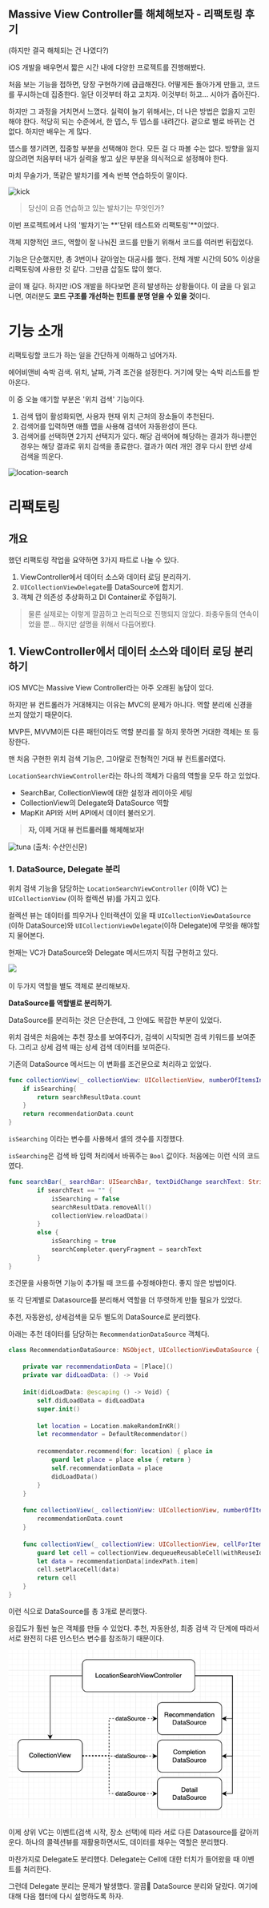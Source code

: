## Massive View Controller를 해체해보자 - 리팩토링 후기
(하지만 결국 해체되는 건 나였다?)

iOS 개발을 배우면서 짧은 시간 내에 다양한 프로젝트를 진행해봤다. 

처음 보는 기능을 접하면, 당장 구현하기에 급급해진다. 어떻게든 돌아가게 만들고, 코드를 푸시하는데 집중한다. 일단 이것부터 하고 고치자. 이것부터 하고... 시야가 좁아진다.

하지만 그 과정을 거치면서 느꼈다. 실력이 늘기 위해서는, 더 나은 방법은 없을지 고민해야 한다. 적당히 되는 수준에서, 한 뎁스, 두 뎁스를 내려간다. 겉으로 별로 바뀌는 건 없다. 하지만 배우는 게 많다. 

뎁스를 챙기려면, 집중할 부분을 선택해야 한다. 모든 걸 다 파볼 수는 없다. 방향을 잃지 않으려면 처음부터 내가 실력을 쌓고 싶은 부분을 의식적으로 설정해야 한다. 

마치 무술가가, 똑같은 발차기를 계속 반복 연습하듯이 말이다. 


![kick](https://i.pinimg.com/originals/d5/9d/08/d59d08aaef8301e34b0b32f122c21e94.jpg)


> 당신이 요즘 연습하고 있는 발차기는 무엇인가?

이번 프로젝트에서 나의 '발차기'는 **'단위 테스트와 리팩토링'**이었다. 

객체 지향적인 코드, 역할이 잘 나눠진 코드를 만들기 위해서 코드를 여러번 뒤집었다.

기능은 단순했지만, 총 3번이나 갈아엎는 대공사를 했다. 전채 개발 시간의 50% 이상을 리팩토링에 사용한 것 같다. 그만큼 삽질도 많이 했다. 

글이 꽤 길다. 하지만 iOS 개발을 하다보면 흔히 발생하는 상황들이다. 이 글을 다 읽고나면, 여러분도 **코드 구조를 개선하는 힌트를 분명 얻을 수 있을 것**이다. 

# 기능 소개

리팩토링할 코드가 하는 일을 간단하게 이해하고 넘어가자.

에어비앤비 숙박 검색. 위치, 날짜, 가격 조건을 설정한다. 거기에 맞는 숙박 리스트를 받아온다.

이 중 오늘 얘기할 부분은 '위치 검색' 기능이다.

1. 검색 탭이 활성화되면, 사용자 현재 위치 근처의 장소들이 추천된다.
2. 검색어를 입력하면 애플 맵을 사용해 검색어 자동완성이 뜬다.
3. 검색어를 선택하면 2가지 선택지가 있다. 해당 검색어에 해당하는 결과가 하나뿐인 경우는 해당 결과로 위치 검색을 종료한다. 결과가 여러 개인 경우 다시 한번 상세 검색을 띄운다.

![location-search](https://user-images.githubusercontent.com/17468015/173227973-4daf7840-bc63-47f8-abfd-f4dd029a82c8.gif)

# 리팩토링

## 개요

했던 리팩토링 작업을 요약하면 3가지 파트로 나눌 수 있다.

1. ViewController에서 데이터 소스와 데이터 로딩 분리하기.
2. `UICollectionViewDelegate`를 DataSource에 합치기.
3. 객체 간 의존성 추상화하고 DI Container로 주입하기.

> 물론 실제로는 이렇게 깔끔하고 논리적으로 진행되지 않았다. 좌충우돌의 연속이었을 뿐... 하지만 설명을 위해서 다듬어봤다.


## 1. ViewController에서 데이터 소스와 데이터 로딩 분리하기

iOS MVC는 Massive View Controller라는 아주 오래된 농담이 있다. 

하지만 뷰 컨트롤러가 거대해지는 이유는 MVC의 문제가 아니다. 역할 분리에 신경을 쓰지 않았기 때문이다. 

MVP든, MVVM이든 다른 패턴이라도 역할 분리를 잘 하지 못하면 거대한 객체는 또 등장한다. 

맨 처음 구현한 위치 검색 기능은, 그야말로 전형적인 거대 뷰 컨트롤러였다. 

`LocationSearchViewController`라는 하나의 객체가 다음의 역할을 모두 하고 있었다.

- SearchBar, CollectionView에 대한 설정과 레이아웃 세팅
- CollectionView의 Delegate와 DataSource 역할
- MapKit API와 서버 API에서 데이터 불러오기.

> **자, 이제 거대 뷰 컨트롤러를 해체해보자!**

![tuna](https://cdn.isusanin.com/news/photo/201701/28481_7258_2417.jpg)
(출처: 수산인신문)

### 1. DataSource, Delegate 분리

위치 검색 기능을 담당하는 `LocationSearchViewController` (이하 VC) 는 `UICollectionView` (이하 컬렉션 뷰)를 가지고 있다. 

컬렉션 뷰는 데이터를 띄우거나 인터랙션이 있을 때 `UICollectionViewDataSource` (이하 DataSource)와 `UICollectionViewDelegate`(이하 Delegate)에 무엇을 해야할지 물어본다. 

현재는 VC가 DataSource와 Delegate 메서드까지 직접 구현하고 있다.

![](https://velog.velcdn.com/images/eddy_song/post/e54d20a7-36a7-4841-8d02-4a8bbab16a7b/image.png)

이 두가지 역할을 별도 객체로 분리해보자. 

**DataSource를 역할별로 분리하기.**

DataSource를 분리하는 것은 단순한데, 그 안에도 복잡한 부분이 있었다.

위치 검색은 처음에는 추천 장소를 보여주다가, 검색이 시작되면 검색 키워드를 보여준다. 그리고 상세 검색 때는 상세 검색 데이터를 보여준다.

기존의 DataSource 메서드는 이 변화를 조건문으로 처리하고 있었다.

```swift
func collectionView(_ collectionView: UICollectionView, numberOfItemsInSection section: Int) -> Int {
    if isSearching{
        return searchResultData.count
    }
    return recommendationData.count
}
```

`isSearching` 이라는 변수를 사용해서 셀의 갯수를 지정했다.

`isSearching`은 검색 바 입력 처리에서 바꿔주는 `Bool` 값이다. 처음에는 이런 식의 코드였다. 

```swift
func searchBar(_ searchBar: UISearchBar, textDidChange searchText: String) {
		if searchText == "" {
		    isSearching = false
		    searchResultData.removeAll()
		    collectionView.reloadData()
		}
		else {
		    isSearching = true
		    searchCompleter.queryFragment = searchText
		}
}
```

조건문을 사용하면 기능이 추가될 때 코드를 수정해야한다. 좋지 않은 방법이다. 

또 각 단계별로 Datasource를 분리해서 역할을 더 뚜렷하게 만들 필요가 있었다.

추천, 자동완성, 상세검색을 모두 별도의 DataSource로 분리했다. 

아래는 추천 데이터를 담당하는 `RecommendationDataSource` 객체다.


```swift
class RecommendationDataSource: NSObject, UICollectionViewDataSource {

    private var recommendationData = [Place]()
    private var didLoadData: () -> Void

    init(didLoadData: @escaping () -> Void) {
        self.didLoadData = didLoadData
        super.init()

        let location = Location.makeRandomInKR()
        let recommendator = DefaultRecommendator()

        recommendator.recommend(for: location) { place in
            guard let place = place else { return }
            self.recommendationData = place
            didLoadData()
        }
    }

    func collectionView(_ collectionView: UICollectionView, numberOfItemsInSection section: Int) -> Int {
        recommendationData.count
    }

    func collectionView(_ collectionView: UICollectionView, cellForItemAt indexPath: IndexPath) -> UICollectionViewCell {
        guard let cell = collectionView.dequeueReusableCell(withReuseIdentifier: PlaceCell.reuseIdentifier, for: indexPath) as? PlaceCell else { return UICollectionViewCell() }
        let data = recommendationData[indexPath.item]
        cell.setPlaceCell(data)
        return cell
    }
}
```

이런 식으로 DataSource를 총 3개로 분리했다. 

응집도가 훨씬 높은 객체를 만들 수 있었다. 추천, 자동완성, 최종 검색 각 단계에 따라서 서로 완전히 다른 인스턴스 변수를 참조하기 때문이다.

![diagram_1](https://raw.githubusercontent.com/adnpark/daily-devlog/f0abac63dec4c01144b872613ab174ca84e64a2b/eddy/separate_datasource.png)

이제 상위 VC는 이벤트(검색 시작, 장소 선택)에 따라 서로 다른 Datasource를 갈아끼운다. 하나의 콜렉션뷰를 재활용하면서도, 데이터를 채우는 역할은 분리했다.

마찬가지로 Delegate도 분리했다. Delegate는 Cell에 대한 터치가 들어왔을 때 이벤트를 처리한다.  

그런데 Delegate 분리는 문제가 발생했다. 깔끔 DataSource 분리와 달랐다. 여기에 대해 다음 챕터에 다시 설명하도록 하자.
